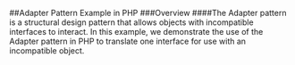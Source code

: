 ##Adapter Pattern Example in PHP
###Overview
####The Adapter pattern is a structural design pattern that allows objects with incompatible interfaces to interact.
In this example, we demonstrate the use of the Adapter pattern in PHP to translate one interface for use with an incompatible object.
